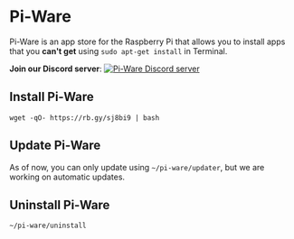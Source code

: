 # Pi-Ware
Pi-Ware is an app store for the Raspberry Pi that allows you to install apps that you **can't get** using `sudo apt-get install` in Terminal.

**Join our Discord server**: [![Pi-Ware Discord server](https://img.shields.io/discord/840124418528378881?color=7289da&label=Discord%20Server&logo=discord&style=flat-square)](https://discord.gg/BU8F6D8X6s)

## Install Pi-Ware
```
wget -qO- https://rb.gy/sj8bi9 | bash
```

## Update Pi-Ware
As of now, you can only update using `~/pi-ware/updater`, but we are working on automatic updates.

## Uninstall Pi-Ware
```
~/pi-ware/uninstall
```

